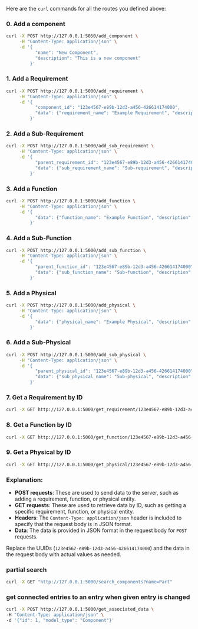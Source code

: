 Here are the `curl` commands for all the routes you defined above:

### 0. **Add a component**
```bash
curl -X POST http://127.0.0.1:5050/add_component \
     -H "Content-Type: application/json" \
     -d '{
           "name": "New Component", 
           "description": "This is a new component"
         }'

```

### 1. **Add a Requirement**
```bash
curl -X POST http://127.0.0.1:5000/add_requirement \
     -H "Content-Type: application/json" \
     -d '{
           "component_id": "123e4567-e89b-12d3-a456-426614174000", 
           "data": {"requirement_name": "Example Requirement", "description": "This is a requirement"}
         }'
```

### 2. **Add a Sub-Requirement**
```bash
curl -X POST http://127.0.0.1:5000/add_sub_requirement \
     -H "Content-Type: application/json" \
     -d '{
           "parent_requirement_id": "123e4567-e89b-12d3-a456-426614174000", 
           "data": {"sub_requirement_name": "Sub-requirement", "description": "This is a sub-requirement"}
         }'
```

### 3. **Add a Function**
```bash
curl -X POST http://127.0.0.1:5000/add_function \
     -H "Content-Type: application/json" \
     -d '{
           "data": {"function_name": "Example Function", "description": "This is a function"}
         }'
```

### 4. **Add a Sub-Function**
```bash
curl -X POST http://127.0.0.1:5000/add_sub_function \
     -H "Content-Type: application/json" \
     -d '{
           "parent_function_id": "123e4567-e89b-12d3-a456-426614174000", 
           "data": {"sub_function_name": "Sub-function", "description": "This is a sub-function"}
         }'
```

### 5. **Add a Physical**
```bash
curl -X POST http://127.0.0.1:5000/add_physical \
     -H "Content-Type: application/json" \
     -d '{
           "data": {"physical_name": "Example Physical", "description": "This is a physical entity"}
         }'
```

### 6. **Add a Sub-Physical**
```bash
curl -X POST http://127.0.0.1:5000/add_sub_physical \
     -H "Content-Type: application/json" \
     -d '{
           "parent_physical_id": "123e4567-e89b-12d3-a456-426614174000", 
           "data": {"sub_physical_name": "Sub-physical", "description": "This is a sub-physical entity"}
         }'
```

### 7. **Get a Requirement by ID**
```bash
curl -X GET http://127.0.0.1:5000/get_requirement/123e4567-e89b-12d3-a456-426614174000
```

### 8. **Get a Function by ID**
```bash
curl -X GET http://127.0.0.1:5000/get_function/123e4567-e89b-12d3-a456-426614174000
```

### 9. **Get a Physical by ID**
```bash
curl -X GET http://127.0.0.1:5000/get_physical/123e4567-e89b-12d3-a456-426614174000
```

### Explanation:
- **POST requests**: These are used to send data to the server, such as adding a requirement, function, or physical entity.
- **GET requests**: These are used to retrieve data by ID, such as getting a specific requirement, function, or physical entity.
- **Headers**: The `Content-Type: application/json` header is included to specify that the request body is in JSON format.
- **Data**: The data is provided in JSON format in the request body for `POST` requests.

Replace the UUIDs (`123e4567-e89b-12d3-a456-426614174000`) and the data in the request body with actual values as needed.


### partial search 
```bash
curl -X GET "http://127.0.0.1:5000/search_components?name=Part"
```

### get connected entries to an  entry when given entry is changed
```bash
curl -X POST http://127.0.0.1:5000/get_associated_data \
-H "Content-Type: application/json" \
-d '{"id": 1, "model_type": "Component"}'


```